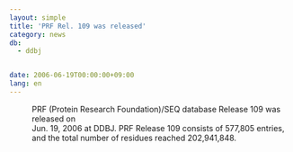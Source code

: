 ```yaml
---
layout: simple
title: 'PRF Rel. 109 was released'
category: news
db:
  - ddbj


date: 2006-06-19T00:00:00+09:00
lang: en
---
```


<dd>PRF (Protein Research Foundation)/SEQ database Release 109 was released on<br> Jun. 19, 2006 at DDBJ. PRF Release 109 consists of 577,805 entries,<br> and the total number of residues reached 202,941,848.</dd>
